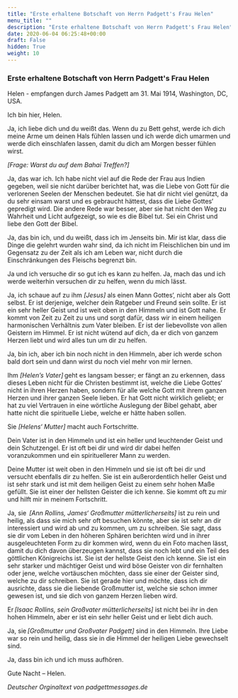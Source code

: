 ```yaml
---
title: "Erste erhaltene Botschaft von Herrn Padgett's Frau Helen"
menu_title: ""
description: "Erste erhaltene Botschaft von Herrn Padgett's Frau Helen"
date: 2020-06-04 06:25:48+00:00
draft: False
hidden: True
weight: 10
---
```

### Erste erhaltene Botschaft von Herrn Padgett's Frau Helen

Helen - empfangen durch James Padgett am 31. Mai 1914, Washington, DC, USA.

Ich bin hier, Helen.

Ja, ich liebe dich und du weißt das. Wenn du zu Bett gehst, werde ich dich meine Arme um deinen Hals fühlen lassen und ich werde dich umarmen und werde dich einschlafen lassen, damit du dich am Morgen besser fühlen wirst.

*[Frage: Warst du auf dem Bahai Treffen?]*

Ja, das war ich. Ich habe nicht viel auf die Rede der Frau aus Indien gegeben, weil sie nicht darüber berichtet hat, was die Liebe von Gott für die verlorenen Seelen der Menschen bedeutet. Sie hat dir nicht viel genützt, da du sehr einsam warst und es gebraucht hättest, dass die Liebe Gottes‘ gepredigt wird. Die andere Rede war besser, aber sie hat nicht den Weg zu Wahrheit und Licht aufgezeigt, so wie es die Bibel tut. Sei ein Christ und liebe den Gott der Bibel.

Ja, das bin ich, und du weißt, dass ich im Jenseits bin. Mir ist klar, dass die Dinge die gelehrt wurden wahr sind, da ich nicht im Fleischlichen bin und im Gegensatz zu der Zeit als ich am Leben war, nicht durch die Einschränkungen des Fleischs begrenzt bin.

Ja und ich versuche dir so gut ich es kann zu helfen. Ja, mach das und ich werde weiterhin versuchen dir zu helfen, wenn du mich lässt.

Ja, ich schaue auf zu ihm *[Jesus]* als einen Mann Gottes‘, nicht aber als Gott selbst. Er ist derjenige, welcher dein Ratgeber und Freund sein sollte. Er ist ein sehr heller Geist und ist weit oben in den Himmeln und ist Gott nahe. Er kommt von Zeit zu Zeit zu uns und sorgt dafür, dass wir in einem heiligen harmonischen Verhältnis zum Vater bleiben. Er ist der liebevollste von allen Geistern im Himmel. Er ist nicht wütend auf dich, da er dich von ganzem Herzen liebt und wird alles tun um dir zu helfen.

Ja, bin ich, aber ich bin noch nicht in den Himmeln, aber ich werde schon bald dort sein und dann wirst du noch viel mehr von mir lernen.

Ihm *[Helen’s Vater]* geht es langsam besser; er fängt an zu erkennen, dass dieses Leben nicht für die Christen bestimmt ist, welche die Liebe Gottes‘ nicht in ihren Herzen haben, sondern für alle welche Gott mit ihrem ganzen Herzen und ihrer ganzen Seele lieben. Er hat Gott nicht wirklich geliebt; er hat zu viel Vertrauen in eine wörtliche Auslegung der Bibel gehabt, aber hatte nicht die spirituelle Liebe, welche er hätte haben sollen.

Sie *[Helens‘ Mutter]* macht auch Fortschritte.

Dein Vater ist in den Himmeln und ist ein heller und leuchtender Geist und dein Schutzengel. Er ist oft bei dir und wird dir dabei helfen voranzukommen und ein spirituellerer Mann zu werden.

Deine Mutter ist weit oben in den Himmeln und sie ist oft bei dir und versucht ebenfalls dir zu helfen. Sie ist ein außerordentlich heller Geist und ist sehr stark und ist mit dem heiligen Geist zu einem sehr hohen Maße gefüllt. Sie ist einer der hellsten Geister die ich kenne. Sie kommt oft zu mir und hilft mir in meinem Fortschritt.

Ja, sie  *[Ann Rollins, James‘ Großmutter mütterlicherseits]*  ist zu rein und heilig, als dass sie mich sehr oft besuchen könnte, aber sie ist sehr an dir interessiert und wird ab und zu kommen, um zu schreiben. Sie sagt, dass sie dir vom Leben in den höheren Sphären berichten wird und in ihrer ausgeleuchteten Form zu dir kommen wird, wenn du ein Foto machen lässt, damit du dich davon überzeugen kannst, dass sie noch lebt und ein Teil des göttlichen Königreichs ist. Sie ist der hellste Geist den ich kenne. Sie ist ein sehr starker und mächtiger Geist und wird böse Geister von dir fernhalten oder jene, welche vortäuschen möchten, dass sie einer der Geister sind, welche zu dir schreiben. Sie ist gerade hier und möchte, dass ich dir ausrichte, dass sie die liebende Großmutter ist, welche sie schon immer gewesen ist, und sie dich von ganzem Herzen lieben wird.

Er *[Isaac Rollins, sein Großvater mütterlicherseits]* ist nicht bei ihr in den hohen Himmeln, aber er ist ein sehr heller Geist und er liebt dich auch.

Ja, sie *[Großmutter und Großvater Padgett]* sind in den Himmeln. Ihre Liebe war so rein und heilig, dass sie in die Himmel der heiligen Liebe gewechselt sind.

Ja, dass bin ich und ich muss aufhören.

Gute Nacht – Helen.

*Deutscher Orginaltext von padgettmessages.de*
